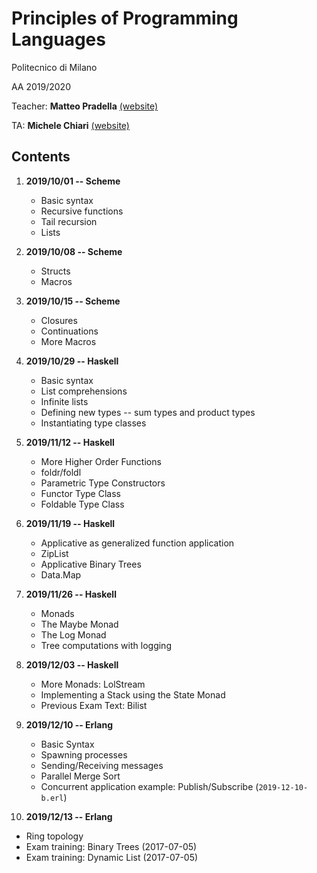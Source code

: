 # Principles of Programming Languages
Politecnico di Milano

AA 2019/2020

Teacher: **Matteo Pradella** [(website)](http://home.deib.polimi.it/pradella/PL.html)

TA: **Michele Chiari** [(website)](https://michiari.github.io/)

Contents
--------

1. **2019/10/01 -- Scheme**
    * Basic syntax
    * Recursive functions
    * Tail recursion
    * Lists

2. **2019/10/08 -- Scheme**
    * Structs
    * Macros

3. **2019/10/15 -- Scheme**
    * Closures
    * Continuations
	* More Macros

4. **2019/10/29 -- Haskell**
    * Basic syntax
    * List comprehensions
	* Infinite lists
	* Defining new types -- sum types and product types
	* Instantiating type classes

5. **2019/11/12 -- Haskell**
    * More Higher Order Functions
	* foldr/foldl
	* Parametric Type Constructors
	* Functor Type Class
	* Foldable Type Class

6. **2019/11/19 -- Haskell**
    * Applicative as generalized function application
	* ZipList
	* Applicative Binary Trees
	* Data.Map

7. **2019/11/26 -- Haskell**
    * Monads
	* The Maybe Monad
	* The Log Monad
	* Tree computations with logging

8. **2019/12/03 -- Haskell**
    * More Monads: LolStream
	* Implementing a Stack using the State Monad
	* Previous Exam Text: Bilist

9. **2019/12/10 -- Erlang**
   * Basic Syntax
   * Spawning processes
   * Sending/Receiving messages
   * Parallel Merge Sort
   * Concurrent application example: Publish/Subscribe (`2019-12-10-b.erl`)

10. **2019/12/13 -- Erlang**
   * Ring topology
   * Exam training: Binary Trees (2017-07-05)
   * Exam training: Dynamic List (2017-07-05)
